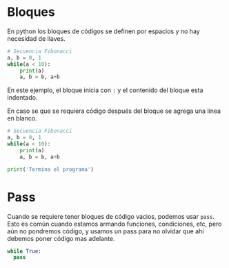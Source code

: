 # Bloques

En python los bloques de códigos se definen por espacios y no hay necesidad de llaves.

```python
# Secuencia Fibonacci
a, b = 0, 1
while(a < 10):
    print(a)
    a, b = b, a+b
```

En este ejemplo, el bloque inicia con `:` y el contenido del bloque esta indentado.

En caso se que se requiera código después del bloque se agrega una línea en blanco.

```python
# Secuencia Fibonacci
a, b = 0, 1
while(a < 10):
    print(a)
    a, b = b, a+b

print('Termina el programa')
```

# Pass

Cuando se requiere tener bloques de código vacios, podemos usar `pass`.  
Esto es común cuando estamos armando funciones, condiciones, etc, pero aún no pondremos código, y usamos un pass para no olvidar que ahí debemos poner código mas adelante.

```python
while True:
  pass

```
